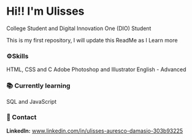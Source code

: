 # Hi!! I'm Ulisses 

College Student and Digital Innovation One (DIO) Student

This is my first repository, I will update this ReadMe as I Learn more



### :gear:Skills
HTML, CSS and C
Adobe Photoshop and Illustrator
English - Advanced

### :books: Currently learning

SQL and JavaScript

### :handshake: Contact

**LinkedIn:** www.linkedin.com/in/ulisses-auresco-damasio-303b93225

